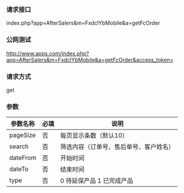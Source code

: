 ### **请求接口**
index.php?app=AfterSalers&m=FxdclYbMobile&a=getFcOrder



### **公网测试**
http://www.apps.com/index.php?app=AfterSalers&m=FxdclYbMobile&a=getFcOrder&access_token=

### **请求方式**
get


### **参数**
| 参数名称  |必填|     说明      |
|------|-----|------|
| pageSize| 否 | 每页显示条数（默认10）   |
| search| 否 | 筛选内容（订单号、售后单号、客户姓名）   |
| dateFrom| 否 | 开始时间   |
| dateTo| 否 | 结束时间   |
| type| 否 | 0 待延保产品  1 已完成产品 |  
